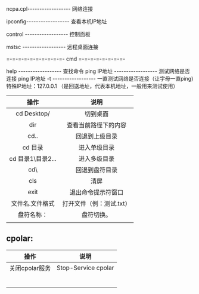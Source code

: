 

ncpa.cpl------------------ 网络连接

 ipconfig------------------ 查看本机IP地址   

control  ------------------ 控制面板

mstsc ------------------ 远程桌面连接 

=-=-=-=-=-=-=-=-=-=- cmd =-=-=-=-=-=-=-=-

help ------------------ 查找命令
ping  IP地址  ------------------  测试网络是否连接
ping  IP地址  -t ------------------ 一直测试网络是否连接（让字母一直ping)
特殊IP地址：127.0.0.1 （是回送地址，代表本机地址，一般用来测试使用）

|       操作        |           说明           |
| :---------------: | :----------------------: |
|    cd Desktop/    |         切到桌面         |
|        dir        |   查看当前路径下的内容   |
|       cd..        |      回退到上级目录      |
|      cd 目录      |       进入单级目录       |
| cd 目录1\目录2... |       进入多级目录       |
|        cd\        |      回退到盘符目录      |
|        cls        |           清屏           |
|       exit        |    退出命令提示符窗口    |
|  文件名.文件格式  | 打开文件（例：测试.txt） |
|    盘符名称：     |        盘符切换。        |
|                   |                          |



## cpolar:

|      操作      | 说明                |
| :------------: | ------------------- |
| 关闭cpolar服务 | Stop-Service cpolar |
|                |                     |
|                |                     |
|                |                     |
|                |                     |
|                |                     |
|                |                     |









 